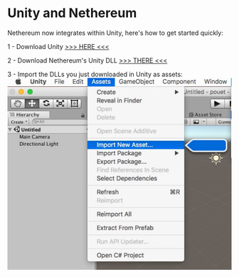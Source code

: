# Unity and Nethereum

Nethereum now integrates within Unity, here's how to get started quickly:

1 - Download Unity [>>> HERE <<<](https://unity3d.com/get-unity/download)

2 - Download Nethereum's Unity DLL [>>> THERE <<<](https://github.com/Nethereum/Nethereum/releases/download/2.0.0/Nethereum.Unity.zip)

3 - Import the DLLs you just downloaded in Unity as assets:
![](../screenshots/unity-import-assets.jpeg)
